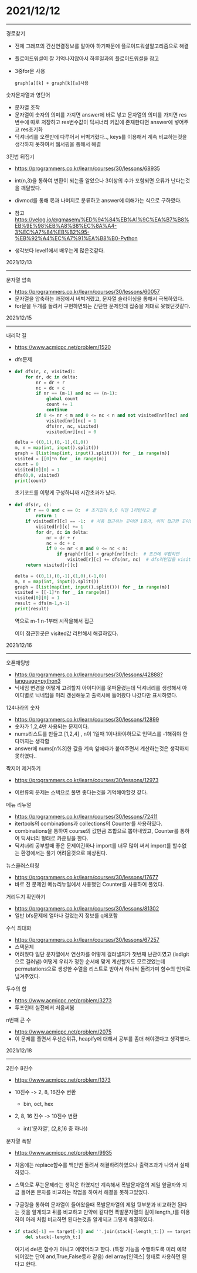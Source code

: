 # 2021/12/12

------------------

경로찾기

* 전체 그래프의 간선연결정보를 알아야 하기때문에 플로이드워셜알고리즘으로 해결

* 플로이드워셜이 잘 기억나지않아서 하루일과의 플로이드워셜을 참고

* 3중for문 사용

  ```
  graph[a][k] + graph[k][a]사용
  ```



숫자문자열과 영단어

* 문자열 조작
* 문자열이 숫자의 의미를 가지면 answer에 바로 넣고 문자열의 의미를 가지면 res변수에 따로 저장하고 res변수값이 딕셔너리 키값에 존재한다면 answer에 넣어주고 res초기화
* 딕셔너리를 오랜만에 다루어서 버벅거렸다.., keys를 이용해서 계속 비교하는것을 생각하지 못하여서 웹서핑을 통해서 해결



3진법 뒤집기

* https://programmers.co.kr/learn/courses/30/lessons/68935
* int(n,3)을 통하여 변환이 되는줄 알았으나 3이상의 수가 포함되면 오류가 난다는것을 깨달았다.
* divmod를 통해 몫과 나머지로 분류하고 answer에 더해가는 식으로 구하였다.
* 참고 https://velog.io/@qmasem/%ED%94%84%EB%A1%9C%EA%B7%B8%EB%9E%98%EB%A8%B8%EC%8A%A4-3%EC%A7%84%EB%B2%95-%EB%92%A4%EC%A7%91%EA%B8%B0-Python

* 생각보다 level1에서 배우는게 많은것같다.



2021/12/13

----------------------------

문자열 압축 

* https://programmers.co.kr/learn/courses/30/lessons/60057
* 문자열을 압축하는 과정에서 버벅거렸고, 문자열 슬라이싱을 통해서 극복하였다.
* for문을 두개를 돌려서 구현하면되는 간단한 문제인데 집중을 제대로 못했던것같다.



2021/12/15

-----------------------

내리막 길

* https://www.acmicpc.net/problem/1520

* dfs문제

* ```python
  def dfs(r, c, visited):
      for dr, dc in delta:
          nr = dr + r
          nc = dc + c
          if nr == (m-1) and nc == (n-1):
              global count
              count += 1
              continue
          if 0 <= nr < m and 0 <= nc < n and not visited[nr][nc] and graph[nr][nc] < graph[r][c]:    
              visited[nr][nc] = 1
              dfs(nr, nc, visited)
              visited[nr][nc] = 0
  
  delta = ((0,1),(0,-1),(1,0))
  m, n = map(int, input().split())
  graph = [list(map(int, input().split())) for _ in range(m)]
  visited = [[0]*n for _ in range(m)]
  count = 0
  visited[0][0] = 1
  dfs(0,0, visited)
  print(count)
  ```

  초기코드를 이렇게 구성하니까 시간초과가 났다.

* ```python
  def dfs(r, c):
      if r == 0 and c == 0:  # 초기값이 0,0 이면 1리턴하고 끝
          return 1
      if visited[r][c] == -1:  # 처음 접근하는 곳이면 1증가, 이미 접근한 곳이면 visited값 리턴
          visited[r][c] += 1
          for dr, dc in delta:
              nr = dr + r
              nc = dc + c
              if 0 <= nr < m and 0 <= nc < n:
                  if graph[r][c] < graph[nr][nc]:  # 조건에 부합하면
                      visited[r][c] += dfs(nr, nc)  # dfs리턴값을 visited에 더해준다.
      return visited[r][c] 
                  
  delta = ((0,1),(0,-1),(1,0),(-1,0))
  m, n = map(int, input().split())
  graph = [list(map(int, input().split())) for _ in range(m)]
  visited = [[-1]*n for _ in range(m)]
  visited[0][0] = 1
  result = dfs(m-1,n-1)
  print(result)
  ```

  역으로 m-1 n-1부터 시작을해서 접근

  이미 접근한곳은 visited값 리턴해서 해결하였다.

2021/12/16

---------------------

오픈채팅방

* https://programmers.co.kr/learn/courses/30/lessons/42888?language=python3
* 닉네임 변경을 어떻게 고려할지 아이디어를 못떠올렸는데 딕셔너리를 생성해서 아이디별로 닉네임을 미리 갱신해놓고 출력시에 들어왔다 나갔다만 표시하였다.



124나라의 숫자

* https://programmers.co.kr/learn/courses/30/lessons/12899
* 숫자가 1,2,4만 사용되는 문제이다.
* nums리스트를 만들고 [1,2,4] , n이 1일때 1이나와야하므로 인덱스를 -1해줘야 한다까지는 생각함
* answer에 nums[n%3]한 값을 계속 앞에다가 붙여주면서 계산하는것은 생각하지 못하였다..



짝지어 제거하기

* https://programmers.co.kr/learn/courses/30/lessons/12973

* 이런류의 문제는 스택으로 풀면 좋다는것을 기억해야할것 같다.

  

메뉴 리뉴얼

* https://programmers.co.kr/learn/courses/30/lessons/72411
* itertools의 combinations과 collections의 Counter를 사용하였다.
* combinations을 통하여 course의 값만큼 조합으로 뽑아내었고, Counter를 통하여 딕셔너리 형태로 카운팅을 한다.
* 딕셔너리 공부할때 좋은 문제이긴하나 import를 너무 많이 써서 import를 할수없는 환경에서는 풀기 어려울것으로 예상된다.



뉴스클러스터링

* https://programmers.co.kr/learn/courses/30/lessons/17677
* 바로 전 문제인 메뉴리뉴얼에서 사용했던 Counter를 사용하여 풀었다.



거리두기 확인하기

* https://programmers.co.kr/learn/courses/30/lessons/81302
* 일반 bfs문제에 얼마나 걸었는지 정보를 q에포함



수식 최대화

* https://programmers.co.kr/learn/courses/30/lessons/67257
* 스택문제
* 어려웠다 일단 문자열에서 연산자를 어떻게 걸러낼지가 첫번째 난관이였고 (isdigit으로 걸러냄) 어떻게 우리가 정한 순서에 맞게 계산할지도 모르겠었는데 permutations으로 생성한 수열을 리스트로 받아서 하나씩 돌려가며 함수의 인자로 넘겨주었다.



두수의 합

* https://www.acmicpc.net/problem/3273
* 투포인터 실전에서 처음써봄



n번째 큰 수

* https://www.acmicpc.net/problem/2075
* 이 문제를 풀면서 우선순위큐, heapify에 대해서 공부를 좀더 해야겠다고 생각했다.



2021/12/18

--------------------------

2진수 8진수

* https://www.acmicpc.net/problem/1373

* 10진수 -> 2, 8, 16진수 변환
  * bin, oct, hex
* 2, 8, 16 진수 -> 10진수 변환
  * int('문자열', (2,8,16 중 하나))



문자열 폭발

* https://www.acmicpc.net/problem/9935

* 처음에는 replace함수를 백만번 돌려서 해결하려하였으나 출력초과가 나와서 실패하였다.

* 스택으로 푸는문제라는 생각은 하였지만 계속해서 폭발문자열의 제일 앞글자와 지금 들어온 문자를 비교하는 작업을 하여서 해결을 못하고있었다.

* 구글링을 통하여 문자열이 들어왔을때 폭발문자열의 제일 뒷부분과 비교하면 된다는 것을 알게되고 뒤를 비교하고 만약에 같다면 폭발문자열의 길이 length_t를 이용하여 아래 처럼 비교하면 된다는것을 알게되고 그렇게 해결하였다.

* ```python
  if stack[-1] == target[-1] and ''.join(stack[-length_t:]) == target:
      del stack[-length_t:]
  ```

  여기서 del은 함수가 아니고 예약어라고 한다. (특정 기능을 수행하도록 미리 예약되어있는 단어 and,True,False등과 같음) del array[인덱스] 형태로 사용하면 된다고 한다.

